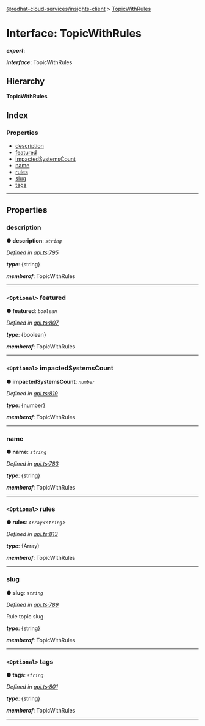 [@redhat-cloud-services/insights-client](../README.md) > [TopicWithRules](../interfaces/topicwithrules.md)

# Interface: TopicWithRules

*__export__*: 

*__interface__*: TopicWithRules

## Hierarchy

**TopicWithRules**

## Index

### Properties

* [description](topicwithrules.md#description)
* [featured](topicwithrules.md#featured)
* [impactedSystemsCount](topicwithrules.md#impactedsystemscount)
* [name](topicwithrules.md#name)
* [rules](topicwithrules.md#rules)
* [slug](topicwithrules.md#slug)
* [tags](topicwithrules.md#tags)

---

## Properties

<a id="description"></a>

###  description

**● description**: *`string`*

*Defined in [api.ts:795](https://github.com/RedHatInsights/javascript-clients/blob/master/packages/insights/api.ts#L795)*

*__type__*: {string}

*__memberof__*: TopicWithRules

___
<a id="featured"></a>

### `<Optional>` featured

**● featured**: *`boolean`*

*Defined in [api.ts:807](https://github.com/RedHatInsights/javascript-clients/blob/master/packages/insights/api.ts#L807)*

*__type__*: {boolean}

*__memberof__*: TopicWithRules

___
<a id="impactedsystemscount"></a>

### `<Optional>` impactedSystemsCount

**● impactedSystemsCount**: *`number`*

*Defined in [api.ts:819](https://github.com/RedHatInsights/javascript-clients/blob/master/packages/insights/api.ts#L819)*

*__type__*: {number}

*__memberof__*: TopicWithRules

___
<a id="name"></a>

###  name

**● name**: *`string`*

*Defined in [api.ts:783](https://github.com/RedHatInsights/javascript-clients/blob/master/packages/insights/api.ts#L783)*

*__type__*: {string}

*__memberof__*: TopicWithRules

___
<a id="rules"></a>

### `<Optional>` rules

**● rules**: *`Array`<`string`>*

*Defined in [api.ts:813](https://github.com/RedHatInsights/javascript-clients/blob/master/packages/insights/api.ts#L813)*

*__type__*: {Array}

*__memberof__*: TopicWithRules

___
<a id="slug"></a>

###  slug

**● slug**: *`string`*

*Defined in [api.ts:789](https://github.com/RedHatInsights/javascript-clients/blob/master/packages/insights/api.ts#L789)*

Rule topic slug

*__type__*: {string}

*__memberof__*: TopicWithRules

___
<a id="tags"></a>

### `<Optional>` tags

**● tags**: *`string`*

*Defined in [api.ts:801](https://github.com/RedHatInsights/javascript-clients/blob/master/packages/insights/api.ts#L801)*

*__type__*: {string}

*__memberof__*: TopicWithRules

___

